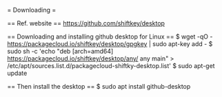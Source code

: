 
= Downloading =

== Ref. website ==
https://github.com/shiftkey/desktop

== Downloading and installing github desktop for Linux ==
$ wget -qO - https://packagecloud.io/shiftkey/desktop/gpgkey | sudo apt-key add -
$ sudo sh -c 'echo "deb [arch=amd64] https://packagecloud.io/shiftkey/desktop/any/ any main" > /etc/apt/sources.list.d/packagecloud-shiftky-desktop.list'
$ sudo apt-get update

== Then install the desktop ==
$ sudo apt install github-desktop
